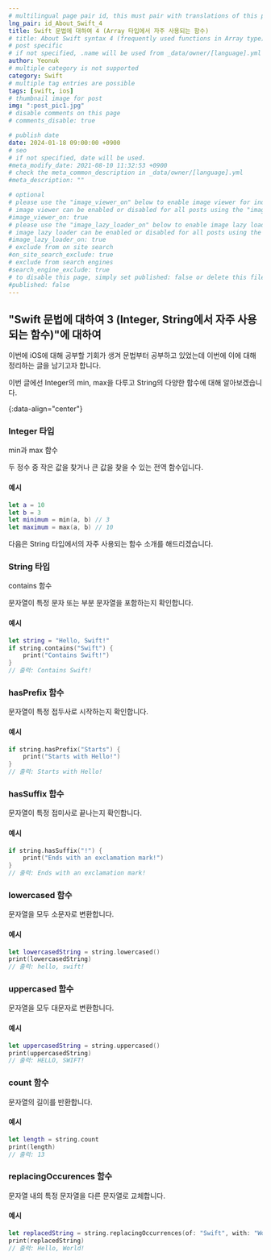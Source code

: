```yaml
---
# multilingual page pair id, this must pair with translations of this page. (This name must be unique)
lng_pair: id_About_Swift_4
title: Swift 문법에 대하여 4 (Array 타입에서 자주 사용되는 함수)
# title: About Swift syntax 4 (frequently used functions in Array type)
# post specific
# if not specified, .name will be used from _data/owner/[language].yml
author: Yeonuk
# multiple category is not supported
category: Swift
# multiple tag entries are possible
tags: [swift, ios]
# thumbnail image for post
img: ":post_pic1.jpg"
# disable comments on this page
# comments_disable: true

# publish date
date: 2024-01-18 09:00:00 +0900
# seo
# if not specified, date will be used.
#meta_modify_date: 2021-08-10 11:32:53 +0900
# check the meta_common_description in _data/owner/[language].yml
#meta_description: ""

# optional
# please use the "image_viewer_on" below to enable image viewer for individual pages or posts (_posts/ or [language]/_posts folders).
# image viewer can be enabled or disabled for all posts using the "image_viewer_posts: true" setting in _data/conf/main.yml.
#image_viewer_on: true
# please use the "image_lazy_loader_on" below to enable image lazy loader for individual pages or posts (_posts/ or [language]/_posts folders).
# image lazy loader can be enabled or disabled for all posts using the "image_lazy_loader_posts: true" setting in _data/conf/main.yml.
#image_lazy_loader_on: true
# exclude from on site search
#on_site_search_exclude: true
# exclude from search engines
#search_engine_exclude: true
# to disable this page, simply set published: false or delete this file
#published: false
---
```


<!-- outline-start -->

## "Swift 문법에 대하여 3 (Integer, String에서 자주 사용되는 함수)"에 대하여

이번에 iOS에 대해 공부할 기회가 생겨 문법부터 공부하고 있었는데 이번에 이에 대해 정리하는 글을 남기고자 합니다.

이번 글에선 Integer의 min, max을 다루고 String의 다양한 함수에 대해 알아보겠습니다.

{:data-align="center"}

<!-- outline-end -->

### Integer 타입

min과 max 함수

두 정수 중 작은 값을 찾거나 큰 값을 찾을 수 있는 전역 함수입니다.

#### 예시

```swift
let a = 10
let b = 3
let minimum = min(a, b) // 3
let maximum = max(a, b) // 10
```

다음은 String 타입에서의 자주 사용되는 함수 소개를 해드리겠습니다.

### String 타입

contains 함수

문자열이 특정 문자 또는 부분 문자열을 포함하는지 확인합니다.

#### 예시

```swift
let string = "Hello, Swift!"
if string.contains("Swift") {
    print("Contains Swift!")
}
// 출력: Contains Swift!
```

### hasPrefix 함수

문자열이 특정 접두사로 시작하는지 확인합니다.

#### 예시

```swift
if string.hasPrefix("Starts") {
    print("Starts with Hello!")
}
// 출력: Starts with Hello!
```

### hasSuffix 함수

문자열이 특정 접미사로 끝나는지 확인합니다.

#### 예시

```swift
if string.hasSuffix("!") {
    print("Ends with an exclamation mark!")
}
// 출력: Ends with an exclamation mark!
```

### lowercased 함수

문자열을 모두 소문자로 변환합니다.

#### 예시

```swift
let lowercasedString = string.lowercased()
print(lowercasedString)
// 출력: hello, swift!
```

### uppercased 함수

문자열을 모두 대문자로 변환합니다.

#### 예시

```swift
let uppercasedString = string.uppercased()
print(uppercasedString)
// 출력: HELLO, SWIFT!
```

### count 함수

문자열의 길이를 반환합니다.

#### 예시

```swift
let length = string.count
print(length)
// 출력: 13
```

### replacingOccurences 함수

문자열 내의 특정 문자열을 다른 문자열로 교체합니다.

#### 예시

```swift
let replacedString = string.replacingOccurrences(of: "Swift", with: "World")
print(replacedString)
// 출력: Hello, World!
```
